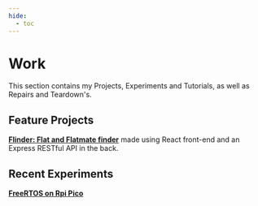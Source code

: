 ```yaml
---
hide:
  - toc
---
```

# Work

This section contains my Projects, Experiments and Tutorials, as well as Repairs and Teardown's.

## Feature Projects

[**Flinder: Flat and Flatmate finder**](Projects/Flinder.md) made using React front-end and an Express RESTful API in the back. 

## Recent Experiments

[**FreeRTOS on Rpi Pico**](Experiments-and-Tutorials/RTOS-RPI-Pico.md)
